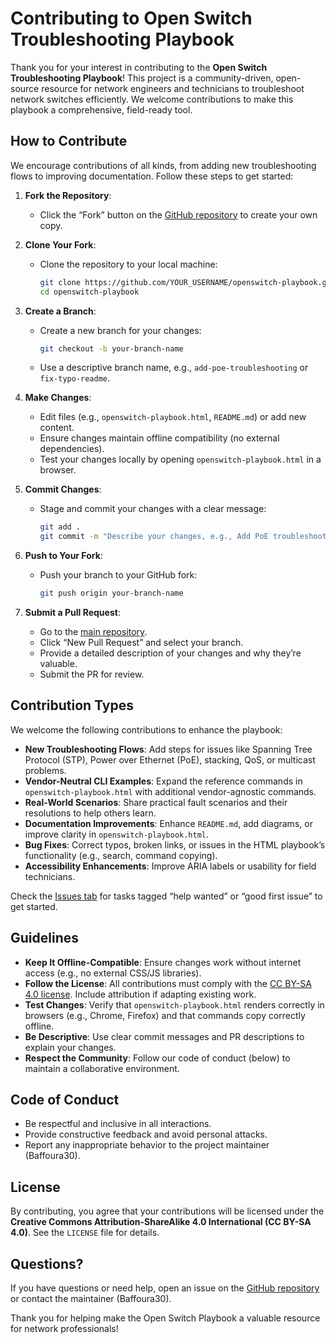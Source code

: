 # Contributing to Open Switch Troubleshooting Playbook

Thank you for your interest in contributing to the **Open Switch Troubleshooting Playbook**! This project is a community-driven, open-source resource for network engineers and technicians to troubleshoot network switches efficiently. We welcome contributions to make this playbook a comprehensive, field-ready tool.

## How to Contribute

We encourage contributions of all kinds, from adding new troubleshooting flows to improving documentation. Follow these steps to get started:

1. **Fork the Repository**:
   - Click the “Fork” button on the [GitHub repository](https://github.com/Baffoura30/open-switch-playbook) to create your own copy.

2. **Clone Your Fork**:
   - Clone the repository to your local machine:
     ```bash
     git clone https://github.com/YOUR_USERNAME/openswitch-playbook.git
     cd openswitch-playbook
     ```

3. **Create a Branch**:
   - Create a new branch for your changes:
     ```bash
     git checkout -b your-branch-name
     ```
   - Use a descriptive branch name, e.g., `add-poe-troubleshooting` or `fix-typo-readme`.

4. **Make Changes**:
   - Edit files (e.g., `openswitch-playbook.html`, `README.md`) or add new content.
   - Ensure changes maintain offline compatibility (no external dependencies).
   - Test your changes locally by opening `openswitch-playbook.html` in a browser.

5. **Commit Changes**:
   - Stage and commit your changes with a clear message:
     ```bash
     git add .
     git commit -m "Describe your changes, e.g., Add PoE troubleshooting steps"
     ```

6. **Push to Your Fork**:
   - Push your branch to your GitHub fork:
     ```bash
     git push origin your-branch-name
     ```

7. **Submit a Pull Request**:
   - Go to the [main repository](https://github.com/Baffoura30/openswitch-playbook).
   - Click “New Pull Request” and select your branch.
   - Provide a detailed description of your changes and why they’re valuable.
   - Submit the PR for review.

## Contribution Types

We welcome the following contributions to enhance the playbook:
- **New Troubleshooting Flows**: Add steps for issues like Spanning Tree Protocol (STP), Power over Ethernet (PoE), stacking, QoS, or multicast problems.
- **Vendor-Neutral CLI Examples**: Expand the reference commands in `openswitch-playbook.html` with additional vendor-agnostic commands.
- **Real-World Scenarios**: Share practical fault scenarios and their resolutions to help others learn.
- **Documentation Improvements**: Enhance `README.md`, add diagrams, or improve clarity in `openswitch-playbook.html`.
- **Bug Fixes**: Correct typos, broken links, or issues in the HTML playbook’s functionality (e.g., search, command copying).
- **Accessibility Enhancements**: Improve ARIA labels or usability for field technicians.

Check the [Issues tab](https://github.com/Baffoura30/openswitch-playbook/issues) for tasks tagged “help wanted” or “good first issue” to get started.

## Guidelines
- **Keep It Offline-Compatible**: Ensure changes work without internet access (e.g., no external CSS/JS libraries).
- **Follow the License**: All contributions must comply with the [CC BY-SA 4.0 license](https://creativecommons.org/licenses/by-sa/4.0/). Include attribution if adapting existing work.
- **Test Changes**: Verify that `openswitch-playbook.html` renders correctly in browsers (e.g., Chrome, Firefox) and that commands copy correctly offline.
- **Be Descriptive**: Use clear commit messages and PR descriptions to explain your changes.
- **Respect the Community**: Follow our code of conduct (below) to maintain a collaborative environment.

## Code of Conduct
- Be respectful and inclusive in all interactions.
- Provide constructive feedback and avoid personal attacks.
- Report any inappropriate behavior to the project maintainer (Baffoura30).

## License
By contributing, you agree that your contributions will be licensed under the **Creative Commons Attribution-ShareAlike 4.0 International (CC BY-SA 4.0)**. See the `LICENSE` file for details.

## Questions?
If you have questions or need help, open an issue on the [GitHub repository](https://github.com/Baffoura30/open-switch-playbook/issues) or contact the maintainer (Baffoura30).

Thank you for helping make the Open Switch Playbook a valuable resource for network professionals!
